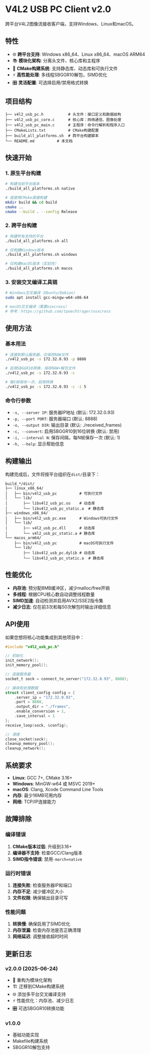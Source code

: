 # V4L2 USB PC Client v2.0

跨平台V4L2图像流接收客户端，支持Windows、Linux和macOS。

## 特性

- 🌐 **跨平台支持**: Windows x86_64、Linux x86_64、macOS ARM64
- 📚 **模块化架构**: 分离头文件、核心库和主程序
- 🔧 **CMake构建系统**: 支持静态库、动态库和可执行文件
- ⚡ **高性能处理**: 多线程SBGGR10解包，SIMD优化
- 🎛️ **灵活配置**: 可选择启用/禁用格式转换

## 项目结构

```
├── v4l2_usb_pc.h           # 头文件：接口定义和数据结构
├── v4l2_usb_pc_core.c      # 核心库：网络通信、图像处理
├── v4l2_usb_pc_main.c      # 主程序：命令行解析和程序入口
├── CMakeLists.txt          # CMake构建配置
├── build_all_platforms.sh  # 跨平台构建脚本
└── README.md          # 本文档
```

## 快速开始

### 1. 原生平台构建

```bash
# 构建当前平台版本
./build_all_platforms.sh native

# 或使用CMake直接构建
mkdir build && cd build
cmake ..
cmake --build . --config Release
```

### 2. 跨平台构建

```bash
# 构建所有支持的平台
./build_all_platforms.sh all

# 仅构建Windows版本
./build_all_platforms.sh windows

# 仅构建macOS版本（实验性）
./build_all_platforms.sh macos
```

### 3. 安装交叉编译工具链

```bash
# Windows交叉编译（Ubuntu/Debian）
sudo apt install gcc-mingw-w64-x86-64

# macOS交叉编译（需要osxcross）
# 参考：https://github.com/tpoechtrager/osxcross
```

## 使用方法

### 基本用法

```bash
# 连接到默认服务器，仅保存RAW文件
./v4l2_usb_pc -s 172.32.0.93 -p 8888

# 启用SBGGR10转换，保存RAW+解包文件
./v4l2_usb_pc -s 172.32.0.93 -c

# 每5帧保存一次，启用转换
./v4l2_usb_pc -s 172.32.0.93 -c -i 5
```

### 命令行参数

- `-s, --server IP`: 服务器IP地址 (默认: 172.32.0.93)
- `-p, --port PORT`: 服务器端口 (默认: 8888)
- `-o, --output DIR`: 输出目录 (默认: ./received_frames)
- `-c, --convert`: 启用SBGGR10到16位转换 (默认: 禁用)
- `-i, --interval N`: 保存间隔，每N帧保存一次 (默认: 1)
- `-h, --help`: 显示帮助信息

## 构建输出

构建完成后，文件将按平台组织在`dist/`目录下：

```
build_*/dist/
├── linux_x86_64/
│   ├── bin/v4l2_usb_pc          # 可执行文件
│   └── lib/
│       ├── libv4l2_usb_pc.so    # 动态库
│       └── libv4l2_usb_pc_static.a  # 静态库
├── windows_x86_64/
│   ├── bin/v4l2_usb_pc.exe      # Windows可执行文件
│   └── lib/
│       ├── v4l2_usb_pc.dll      # 动态库
│       └── v4l2_usb_pc_static.a # 静态库
└── macos_arm64/
    ├── bin/v4l2_usb_pc          # macOS可执行文件
    └── lib/
        ├── libv4l2_usb_pc.dylib # 动态库
        └── libv4l2_usb_pc_static.a  # 静态库
```

## 性能优化

- **内存池**: 预分配8MB缓冲区，减少malloc/free开销
- **多线程**: 根据CPU核心数自动调整线程数量
- **SIMD加速**: 自动检测并启用AVX2/SSE2指令集
- **减少日志**: 仅在前3次和每50次解包时输出详细信息

## API使用

如果您想将核心功能集成到其他项目中：

```c
#include "v4l2_usb_pc.h"

// 初始化
init_network();
init_memory_pool();

// 连接服务器
socket_t sock = connect_to_server("172.32.0.93", 8888);

// 接收和处理数据
struct client_config config = {
    .server_ip = "172.32.0.93",
    .port = 8888,
    .output_dir = "./frames",
    .enable_conversion = 1,
    .save_interval = 1
};
receive_loop(sock, &config);

// 清理
close_socket(sock);
cleanup_memory_pool();
cleanup_network();
```

## 系统要求

- **Linux**: GCC 7+, CMake 3.16+
- **Windows**: MinGW-w64 或 MSVC 2019+
- **macOS**: Clang, Xcode Command Line Tools
- **内存**: 最少16MB可用内存
- **网络**: TCP/IP连接能力

## 故障排除

### 编译错误

1. **CMake版本过低**: 升级到3.16+
2. **编译器不支持**: 检查GCC/Clang版本
3. **SIMD指令错误**: 禁用`-march=native`

### 运行时错误

1. **连接失败**: 检查服务器IP和端口
2. **内存不足**: 减少缓冲区大小
3. **文件权限**: 确保输出目录可写

### 性能问题

1. **转换慢**: 确保启用了SIMD优化
2. **内存泄漏**: 检查内存池是否正确清理
3. **网络延迟**: 调整接收超时时间

## 更新日志

### v2.0.0 (2025-06-24)
- 🔄 重构为模块化架构
- 🏗️ 迁移到CMake构建系统  
- 🌐 添加多平台交叉编译支持
- ⚡ 性能优化：内存池、减少日志
- 🎛️ 可选SBGGR10转换功能

### v1.0.0
- 基础功能实现
- Makefile构建系统
- SBGGR10解包支持
